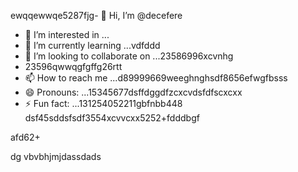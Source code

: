 ewqqewwqe5287fjg- 👋 Hi, I’m @decefere
- 👀 I’m interested in ...
- 🌱 I’m currently learning ...vdfddd
- 💞️ I’m looking to collaborate on ...23586996xcvnhg
- 23596qwwqgfgffg26rtt
- 📫 How to reach me ...d89999669weeghnghsdf8656efwgfbsss
- 😄 Pronouns: ...15345677dsffdggdfzcxcvdsfdfscxcxx
- ⚡ Fun fact: ...131254052211gbfnbb448
dsf45sddsfsdf3554xcvvcxx5252+fdddbgf
<!---455sdffregfb96+996+
decefere/decefere is a ✨ special ✨ repository becausfdse its `RE45ADME.md` (this filekjk,j) appears on your GitHub prvdfsofile.
You can click the Preview link to take a look at your changes.dsrte
--->afd62+
dg
vbvbhjmjdassdads

